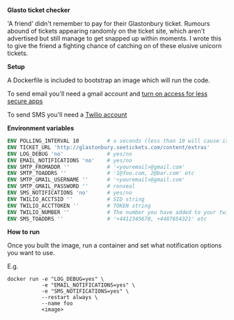 
**Glasto ticket checker**

'A friend' didn't remember to pay for their Glastonbury ticket. Rumours
abound of tickets appearing randomly on the ticket site, which aren't
advertised but still manage to get snapped up within moments. I wrote
this to give the friend a fighting chance of catching on of these
elusive unicorn tickets.

**Setup**

A Dockerfile is included to bootstrap an image which will run the
code.

To send email you'll need a gmail account and [turn on access for less
secure apps](https://support.google.com/accounts/answer/6010255?hl=en)

To send SMS you'll need a [Twilio account](https://www.twilio.com/)

**Environment variables**

```dockerfile
ENV POLLING_INTERVAL 10         # x seconds (less than 10 will cause issues)
ENV TICKET_URL 'http://glastonbury.seetickets.com/content/extras'
ENV LOG_DEBUG 'no'              # yes/no
ENV EMAIL_NOTIFICATIONS 'no'    # yes/no
ENV SMTP_FROMADDR ''            # '<youremail>@gmail.com'
ENV SMTP_TOADDRS ''             # '1@foo.com, 2@bar.com' etc
ENV SMTP_GMAIL_USERNAME ''      # '<youremail>@gmail.com'
ENV SMTP_GMAIL_PASSWORD ''      # ronseal
ENV SMS_NOTIFICATIONS 'no'      # yes/no
ENV TWILIO_ACCTSID ''           # SID string
ENV TWILIO_ACCTTOKEN ''         # TOKEN string
ENV TWILIO_NUMBER ''            # The number you have added to your twilio acct
ENV SMS_TOADDRS ''              # '+4412345678, +4487654321' etc
```

**How to run**

Once you built the image, run a container and set what notification options you
want to use.

E.g.

```
docker run -e "LOG_DEBUG=yes" \
           -e "EMAIL_NOTIFICATIONS=yes" \
           -e "SMS_NOTIFICATIONS=yes" \
           --restart always \
           --name foo
           <image>
```
